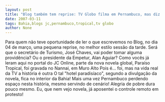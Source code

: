 ```yaml
---
layout: post
title: "Blog também tem reprise: TV Globo filma em Pernambuco, mas diz que Paraíso Tropical fica na Bahia."
date: 2007-03-11
tags: Bahia,blogs jc,pernambuco,tropical,tv globo
author: None
---
```

Para quem n&atilde;o teve oportunidade de ler o que escrevemos no Blog, no dia 04 de mar&ccedil;o, uma pequena reprise, no melhor estilo sess&atilde;o da tarde.
Ser&aacute; que o secret&aacute;rio de Turismo, Jos&eacute; Chaves, vai poder tomar alguma provid&ecirc;ncia? 
Ou o presidente da Empetur, Alan Aguiar?
Como voc&ecirc;s j&aacute; leram aqui no portal do JC Online, parte da nova novela global, Para&iacute;so Tropical, foi gravada no Nannai, em Muro Alto
Pois &eacute;... foi, mas na vida real da TV a hist&oacute;ria &eacute; outra
O tal &quot;hotel paradis&iacute;aco&quot;, segundo a divulga&ccedil;&atilde;o da novela, fica no interior da Bahia! 
Mais uma vez Pernambuco perdendo espa&ccedil;o nesta hist&oacute;ria, mesmo servindo de cen&aacute;rio! Alegria de pobre dura pouco mesmo.
Eu, que nem vejo novela, j&aacute; aposentei o controle remoto em protesto! 